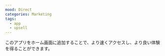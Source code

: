 ```yaml
---
mood: Direct
categories: Marketing
tags:
  - app
  - upsell
---
```

このアプリをホーム画面に追加することで、より速くアクセスし、より良い体験を得ることができます。